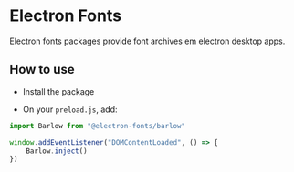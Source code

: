 # Electron Fonts

Electron fonts packages provide font archives em electron desktop apps.

## How to use

* Install the package

* On your `preload.js`, add:

```ts
import Barlow from "@electron-fonts/barlow"

window.addEventListener("DOMContentLoaded", () => {
    Barlow.inject()
})
```
